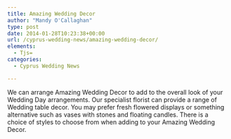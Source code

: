 ```yaml
---
title: Amazing Wedding Decor
author: "Mandy O'Callaghan"
type: post
date: 2014-01-28T10:23:38+00:00
url: /cyprus-wedding-news/amazing-wedding-decor/
elements:
  - Tjs=
categories:
  - Cyprus Wedding News

---
```

We can arrange Amazing Wedding Decor to add to the overall look of your Wedding Day arrangements. Our specialist florist can provide a range of Wedding table decor. You may prefer fresh flowered displays or something alternative such as vases with stones and floating candles. There is a choice of styles to choose from when adding to your Amazing Wedding Decor.

&nbsp;